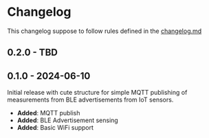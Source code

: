 # Changelog

This changelog suppose to follow rules defined in the [changelog.md](https://changelog.md)

## 0.2.0 - TBD

## 0.1.0 - 2024-06-10

Initial release with cute structure for simple MQTT publishing of measurements from BLE advertisements from IoT sensors.

- **Added**: MQTT publish
- **Added**: BLE Advertisement sensing
- **Added**: Basic WiFi support
